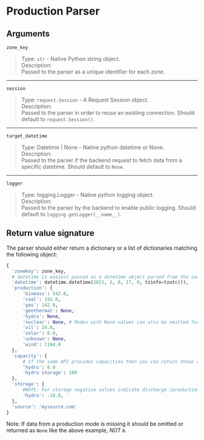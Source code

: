 # Production Parser

## Arguments

`zone_key`

> Type: `str` - Native Python string object. <br/>
> Description: <br/>
> Passed to the parser as a unique identifier for each zone.

---

`session`

> Type: `request.Session` - A Request Session object. <br/>
> Description: <br/>
> Passed to the parser in order to reuse an existing connection. Should default to `request.Session()`.

---

`target_datetime`

> Type: Datetime | None - Native python datetime or None. <br/>
> Description: <br/>
> Passed to the parser if the backend request to fetch data from a specific datetime. Should default to `None`.

---

`logger`

> Type: logging.Logger - Native python logging object. <br/>
> Description: <br/>
> Passed to the parser by the backend to enable public logging. Should default to `logging.getLogger(__name__)`.

## Return value signature

The parser should either return a dictionary or a list of dictionaries matching the following object:

```python
{
  'zoneKey': zone_key,
  # datetime is easiest passed as a datetime object parsed from the source.
  'datetime': datetime.datetime(2023, 2, 8, 17, 0, tzinfo=tzutc()),
  'production': {
      'biomass': 542.0,
      'coal': 192.0,
      'gas': 142.0,
      'geothermal': None,
      'hydro': None,
      'nuclear': None, # Modes with None values can also be omitted for the same effect.
      'oil': 34.0,
      'solar': 0.0,
      'unknown': None,
      'wind': 1164.0
  },
  'capacity': {
      # If the same API provides capacities then you can return those as well, but you should not add additional API dependencies for it.
      'hydro': 0.0
      'hydro storage': 100
  },
  'storage': {
      #NOTE: For storage negative values indicate discharge (production) and positive numbers charging (input).
      'hydro': -10.0,
  },
  'source': 'mysource.com'
}
```
Note: If data from a production mode is missing it should be omitted or returned as `None` like the above example, _NOT_ `0`.
